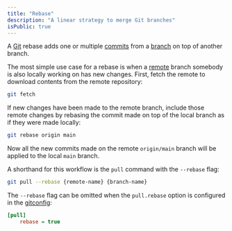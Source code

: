 ```yaml
---
title: "Rebase"
description: "A linear strategy to merge Git branches"
isPublic: true
---
```


A [Git](git) rebase adds one or multiple [commits](commit)
from a [branch](branch) on top of another branch.

The most simple use case for a rebase is when a [remote](remote)
branch somebody is also locally working on has new changes. First, fetch
the remote to download contents from the remote repository:

```sh
git fetch
```

If new changes have been made to the remote branch, include those remote
changes by rebasing the commit made on top of the local branch as if
they were made locally:

```sh
git rebase origin main
```

Now all the new commits made on the remote `origin/main` branch will be
applied to the local `main` branch.

A shorthand for this workflow is the `pull` command with the `--rebase`
flag:

```sh
git pull --rebase {remote-name} {branch-name}
```

The `--rebase` flag can be omitted when the `pull.rebase` option is
configured in the [gitconfig](gitconfig):

```ini
[pull]
    rebase = true
```
